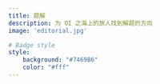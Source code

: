 ```yaml
---
title: 题解
description: 为 OI 之海上的旅人找到解题的方向
image: 'editorial.jpg'

# Badge style
style:
    background: "#7469B6"
    color: "#fff"
---
```

